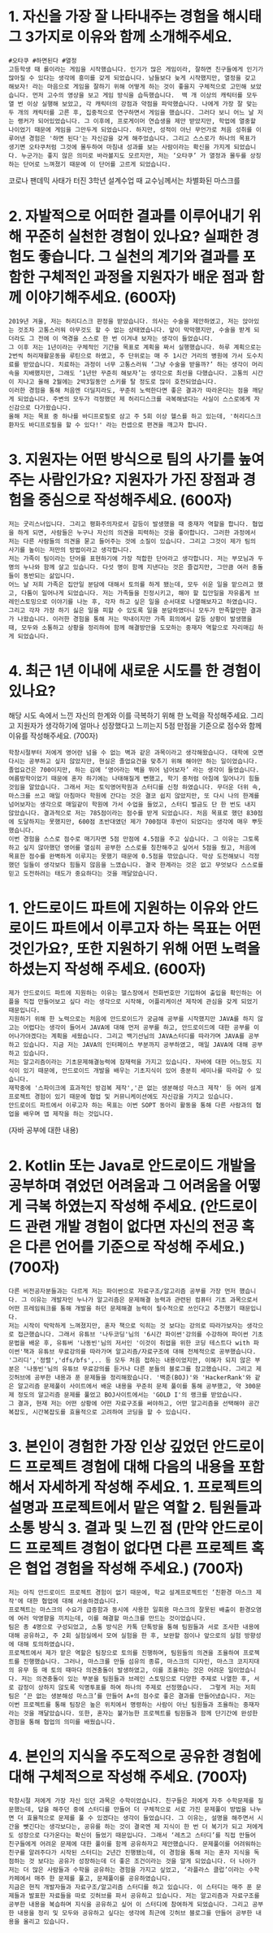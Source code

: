 # 1. 자신을 가장 잘 나타내주는 경험을 해시태그 3가지로 이유와 함께 소개해주세요. 
```
#오타쿠 #하면된다 #열정
고등학생 때 롤이라는 게임을 시작했습니다. 인기가 많은 게임이라, 잘하면 친구들에게 인기가 많아질 수 있다는 생각에 흥미를 갖게 되었습니다. 남들보다 늦게 시작했지만, 열정을 갖고 해보자! 라는 마음으로 게임을 잘하기 위해 어떻게 하는 것이 좋을지 구체적으로 고민해 보았습니다. 먼저 고수의 영상을 보고 게임 방식을 습득했습니다.  백 개 이상의 캐릭터를 모두 열 번 이상 실행해 보았고, 각 캐릭터의 강점과 약점을 파악했습니다. 나에게 가장 잘 맞는 두 개의 캐릭터를 고른 후, 집중적으로 연구하면서 게임을 했습니다. 그러다 보니 어느 날 저는 랭커가 되어있었습니다. 그 이후에, 프로게이머 연습생을 제안 받았지만, 학업에 열중할 나이었기 때문에 게임을 그만두게 되었습니다. 하지만, 성적이 아닌 무언가로 처음 성취를 이루어낸 경험은 '하면 된다'는 자신감을 갖게 해주었습니다. 그리고 스스로가 하나의 목표가 생기면 오타쿠처럼 그것에 몰두하여 마침내 성과를 보는 사람이라는 확신을 가지게 되었습니다. 누군가는 좋지 않은 의미로 바라볼지도 모르지만, 저는 ‘오타쿠’ 가 열정과 몰두를 상징하는 단어로 느껴졌기 때문에 이 단어를 고르게 되었습니다.
```
코로나 팬데믹 사태가 터진 3학년 설계수업 때 교수님께서는 차별화된 마스크를 

# 2. 자발적으로 어떠한 결과를 이루어내기 위해 꾸준히 실천한 경험이 있나요? 실패한 경험도 좋습니다. 그 실천의 계기와 결과를 포함한 구체적인 과정을 지원자가 배운 점과 함께 이야기해주세요. (600자)

```
2019년 겨울, 저는 허리디스크 판정을 받았습니다. 의사는 수술을 제안하였고, 저는 앉아있는 것조차 고통스러워 아무것도 할 수 없는 상태였습니다. 앞이 막막했지만, 수술을 받게 되더라도 그 전에 이 역경을 스스로 한 번 이겨내 보자는 생각이 들었습니다. 
그 이후 저는 1년이라는 구체적인 기간을 목표로 계획을 짜서 실행했습니다. 하루 계획으로는 2번씩 허리재활운동을 루틴으로 하였고, 주 단위로는 매 주 1시간 거리의 병원에 가서 도수치료를 받았습니다. 치료하는 과정이 너무 고통스러워 ‘그냥 수술을 받을까?’ 하는 생각이 머리 속을 지배했지만, 그래도 ‘1년만 꾸준히 해보자’는 생각으로 최선을 다했습니다. 고통의 시간이 지나고 올해 2월에는 2박3일동안 스키를 탈 정도로 많이 호전되었습니다. 
이러한 경험을 통해 처음엔 더딜지라도, 꾸준히 노력한다면 좋은 결과가 따라온다는 점을 깨닫게 되었습니다. 주변의 모두가 걱정했던 제 허리디스크를 극복해냈다는 사실이 스스로에게 자신감으로 다가왔습니다. 
올해 저는 목표 중 하나를 바디프로필로 삼고 주 5회 이상 헬스를 하고 있는데, '허리디스크 환자도 바디프로필을 할 수 있다!' 라는 컨셉으로 편견을 깨고자 합니다. 

```

# 3. 지원자는 어떤 방식으로 팀의 사기를 높여주는 사람인가요? 지원자가 가진 장점과 경험을 중심으로 작성해주세요. (600자)
```
저는 굿리스너입니다. 그리고 평화주의자로서 갈등이 발생했을 때 중재자 역할을 합니다. 협업을 하게 되면, 사람들은 누구나 자신의 의견을 피력하는 것을 좋아합니다. 그러한 과정에서 저는 다른 사람들의 의견을 묻고 들어주는 것에 소질이 있습니다. 그리고 그것이 제가 팀의 사기를 높이는 저만의 방법이라고 생각합니다.
저는 가족이 팀이라는 단어를 표현하기에 가장 적합한 단어라고 생각합니다. 저는 부모님과 두 명의 누나와 함께 살고 있습니다. 다섯 명이 함께 지낸다는 것은 즐겁지만, 그만큼 여러 충돌들이 동반되는 삶입니다. 
어느 날 저희 가족은 집안일 분담에 대해서 토의를 하게 됐는데, 모두 쉬운 일을 맡으려고 했고, 다툼이 일어나게 되었습니다. 저는 가족들을 진정시키고, 해야 할 집안일을 자유롭게 브레인스토밍으로 이야기를 나눈 후, 각자 하고 싶은 일을 순서대로 나열해보자고 하였습니다. 그리고 각자 가장 하기 싫은 일을 피할 수 있도록 일을 분담하였더니 모두가 만족할만한 결과가 나왔습니다. 이러한 경험을 통해 저는 막내이지만 가족 회의에서 갈등 상황이 발생했을 때, 모두와 소통하고 상황을 정리하여 함께 해결방안을 도모하는 중재자 역할으로 자리매김 하게 되었습니다.
```
# 4. 최근 1년 이내에 새로운 시도를 한 경험이 있나요? 
해당 시도 속에서 느낀 자신의 한계와 이를 극복하기 위해 한 노력을 작성해주세요. 그리고 지원자가 생각하기에 얼마나 성장했다고 느끼는지 5점 만점을 기준으로 점수와 함께 이유를 작성해주세요. (700자)
```
학창시절부터 저에게 영어란 넘을 수 없는 벽과 같은 과목이라고 생각해왔습니다. 대학에 오면 다시는 공부하고 싶지 않았지만, 현실은 졸업요건을 맞추기 위해 해야만 하는 일이었습니다. 졸업요건은 700이지만, 하는 김에 ‘영어라는 벽을 뛰어 넘어보자’ 라는 생각이 들었습니다.  
여름방학이었기 때문에 혼자 하기에는 나태해질게 뻔했고, 학기 중처럼 아침에 일어나기 힘들 것임을 알았습니다. 그래서 저는 토익영어학원과 스터디를 신청 하였습니다. 무더운 더위 속, 마스크를 쓰고 매일 아침마다 학원에 간다는 것은 결코 쉽지 않았지만, 또 다시 나의 한계를 넘어보자는 생각으로 매일같이 학원에 가서 수업을 들었고, 스터디 벌금도 단 한 번도 내지 않았습니다. 결과적으로 저는 785점이라는 점수를 받게 되었습니다. 처음 목표로 했던 830점에 도달하지는 못했지만, 600점 초반대였던 제가 700점대 후반이 되었다는 생각에 매우 뿌듯했습니다. 
이번 경험을 스스로 점수로 매기자면 5점 만점에 4.5점을 주고 싶습니다. 그 이유는 그토록 하고 싶지 않아했던 영어를 열심히 공부한 스스로를 칭찬해주고 싶어서 5점을 줬고, 처음에 목표한 점수를 완벽하게 이루지는 못했기 때문에 0.5점을 깎았습니다. 막상 도전해보니 걱정했던 일들이 생각보다 힘들지 않음을 느꼈습니다. 결국 한계라는 것은 없고 무엇보다 스스로를 믿고 도전하려는 태도가 중요하다는 것을 깨달았습니다.
```


# 1. 안드로이드 파트에 지원하는 이유와 안드로이드 파트에서 이루고자 하는 목표는 어떤 것인가요?, 또한 지원하기 위해 어떤 노력을 하셨는지 작성해 주세요. (600자)
```
제가 안드로이드 파트에 지원하는 이유는 헬스장에서 전화번호만 기입하여 출입을 확인하는 어플을 직접 만들어보고 싶다 라는 생각으로 시작해, 어플리케이션 제작에 관심을 갖게 되었기 때문입니다. 
지원하기 위해 한 노력으로는 처음에 안드로이드가 궁금해 공부를 시작했지만 JAVA를 하지 않고는 어렵다는 생각이 들어서 JAVA에 대해 먼저 공부를 하고, 안드로이드에 대한 공부를 이어나가야겠다는 계획을 세웠습니다. 그리고 백기선님의 JAVA스터디를 따라가며 JAVA를 공부하고 있습니다. 지금 저는 JAVA의 인터페이스 부분까지 공부하였고, 매일 JAVA에 대해 공부하고 있습니다. 
저는 알고리즘이라는 기초문제해결능력에 잠재력을 가지고 있습니다. 자바에 대한 어느정도 지식이 있기 때문에, 안드로이드 개발을 배우는 기초지식이 있어 충분히 세미나를 따라갈 수 있습니다.
재학중에 '스파이크에 효과적인 방검복 제작','끈 없는 생분해성 마스크 제작' 등 여러 설계프로젝트 경험이 있기 때문에 협업 및 커뮤니케이션에도 자신감을 가지고 있습니다. 
안드로이드 파트에서 이루고자 하는 목표는 이번 SOPT 동아리 활동을 통해 다른 사람과의 협업을 배우며 앱 제작을 하는 것입니다.
```
(자바 공부에 대한 내용)
# 2. Kotlin 또는 Java로 안드로이드 개발을 공부하며 겪었던 어려움과 그 어려움을 어떻게 극복 하였는지 작성해 주세요. (안드로이드 관련 개발 경험이 없다면 자신의 전공 혹은 다른 언어를 기준으로 작성해 주세요.) (700자)
```
다른 비전공자분들과는 다르게 저는 파이썬으로 자료구조/알고리즘 공부를 가장 먼저 했습니다. 그 이유는 개발자인 누나가 알고리즘은 문제해결 능력과 관련된 컴퓨터 기초 과목으로서 어떤 프레임워크를 통해 개발을 하던 문제해결 능력이 필수적으로 쓰인다고 추천했기 때문입니다.
저는 시작이 막막하게 느껴졌지만, 혼자 책으로 익히는 것 보다는 강의로 따라가보자는 생각으로 접근했습니다. 그래서 유튜브 '나두코딩'님의 '6시간 파이썬'강의를 수강하여 파이썬 기초문법을 배운 후, 유튜버 '나동빈'님의 저서인 '이것이 취업을 위한 코딩 테스트다 with 파이썬'책과 유튜브 무료강의를 따라가며 알고리즘/자료구조에 대해 전체적으로 공부했습니다. '그리디','정렬','dfs/bfs',.. 등 모두 처음 접하는 내용이었지만, 이해가 되지 않은 부분은 '나동빈'님의 유튜브 무료강의를 듣거나 다른 분들의 블로그를 참고했습니다. 그리고 제 깃허브에 공부한 내용과 푼 문제들을 정리해왔습니다. '백준(BOJ)'와 'HackerRank'와 같은 알고리즘 문제풀이 사이트에서 배운 내용을 꾸준히 문제 풀이를 통해 공부했고, 약 300문제 정도의 알고리즘 문제를 풀었고 BOJ사이트에서는 'GOLD I'의 랭크를 받았습니다.
그 결과, 현재 저는 어떤 상황에 어떤 자료구조를 써야하고, 어떤 알고리즘을 선택해야 공간복잡도, 시간복잡도를 효율적으로 고려하여 코딩을 할 수 있습니다.
```

# 3. 본인이 경험한 가장 인상 깊었던 안드로이드 프로젝트 경험에 대해 다음의 내용을 포함해서 자세하게 작성해 주세요. 1. 프로젝트의 설명과 프로젝트에서 맡은 역할 2. 팀원들과 소통 방식 3. 결과 및 느낀 점 (만약 안드로이드 프로젝트 경험이 없다면 다른 프로젝트 혹은 협업 경험을 작성해 주세요.) (700자)
```
저는 아직 안드로이드 프로젝트 경험이 없기 때문에, 학교 설계프로젝트인 ‘친환경 마스크 제작'에 대한 협업에 대해 서술하겠습니다. 
프로젝트는 마스크의 수요가 급증함과 동시에 사용한 일회용 마스크의 잘못된 배출이 환경오염에 여러 악영향을 끼치는데, 이를 해결할 마스크를 만드는 것이었습니다. 
팀은 총 4명으로 구성되었고, 소통 방식은 카톡 단톡방을 통해 팀원들과 서로 조사한 내용에 대해 공유하고, 주 2회 실험실에서 모여 실험을 한 후, 보완할 점이나 앞으로의 실험 방향성에 대해 토의하였습니다. 
프로젝트에서 제가 맡은 역할은 팀장으로 토의를 진행하며, 팀원들의 의견을 조율하여 프로젝트를 진행했습니다. 그러나, 마스크를 만들 섬유의 종류, 마스크의 디자인, 마스크 코지지대의 유무 등 매 토의 때마다 의견충돌이 발생하였고, 이를 조율하는 것은 어려운 일이었습니다. 저는 의견충돌이 있는 부분을 팀원들과 브레인 스토밍으로 다양한 주제로 나열한 후, 서로 감정이 상하지 않도록 익명투표를 하여 하나의 주제로 선정했습니다.  그렇게 저는 저희 팀은 ‘끈 없는 생분해성 마스크’를 만들어 A+의 점수로 좋은 결과를 만들어냈습니다. 저는 이번 프로젝트를 통해 팀장은 높은 위치에서 명령하는 사람이 아닌 팀원들과 조율하는 중재자라는 것을 깨달았습니다. 또한, 혼자는 불가능한 프로젝트를 팀원들과 함께 단기간에 완성한 경험을 통해 협업의 의미를 배웠습니다.
```

# 4. 본인의 지식을 주도적으로 공유한 경험에 대해 구체적으로 작성해 주세요. (700자)
```
학창시절 저에게 가장 자신 있던 과목은 수학이었습니다. 친구들은 저에게 자주 수학문제를 질문했는데, 답을 해주던 중에 스터디를 만들어 더 구체적으로 서로 가진 문제풀이 방법을 나누면 더 효율적으로 문제를 풀 수 있겠다는 생각이 들었습니다. 그 이유는, 설명을 해주면서 시간을 뺏긴다는 생각보다는, 공유를 하는 것이 결국엔 제 지식이 한 번 더 복기가 되고 저에게도 성장으로 다가온다는 확신이 들었기 때문입니다. 그래서 ‘레츠고 스터디’를 직접 만들어 친구들에게 어려운 문제에 대한 풀이를 함께 공유하자고 제안했습니다. 문제풀이를 어려워하는 친구를 알려주다가 시작된 스터디는 2년간 진행됐는데, 이 경험을 통해 저는 혼자 지식을 독점하는 것 보다는 공유가 성장하는데 더 좋은 조건이라는 것을 알게 되었습니다. 더 나아가 저는 더 많은 사람들과 수학을 공유하는 경험을 가지고 싶었고, ‘라플라스 클럽’이라는 수학카페에서 매주 한 문제를 풀고, 문제풀이를 공유하였습니다.
지금은 현직 개발자들과 자료구조/알고리즘 스터디를 하고 있습니다. 이 스터디는 매주 푼 문제들과 발표한 자료들을 따로 깃허브를 파서 공유하고 있습니다. 저는 알고리즘과 자료구조를 공부한 내용을 복습하며 지식을 공유하고 싶어 이 스터디에 참여하게 되었습니다. 그리고 공부한 내용을 정리 및 모두와 공유하고 싶다는 생각에 최근에 깃허브 블로그를 만들어 공부한 내용을 올리고 있습니다.
```



 
